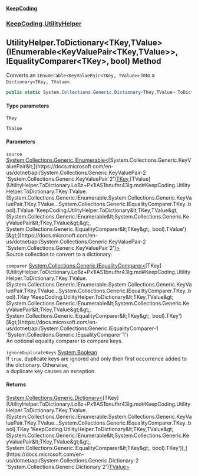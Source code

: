 #### [KeepCoding](index.md 'index')
### [KeepCoding](KeepCoding.md 'KeepCoding').[UtilityHelper](UtilityHelper.md 'KeepCoding.UtilityHelper')
## UtilityHelper.ToDictionary&lt;TKey,TValue&gt;(IEnumerable&lt;KeyValuePair&lt;TKey,TValue&gt;&gt;, IEqualityComparer&lt;TKey&gt;, bool) Method
Converts an `IEnumerable<KeyValuePair<TKey, TValue>>` into a `Dictionary<TKey,
                TValue>`.
```csharp
public static System.Collections.Generic.Dictionary<TKey,TValue> ToDictionary<TKey,TValue>(this System.Collections.Generic.IEnumerable<System.Collections.Generic.KeyValuePair<TKey,TValue>> source, System.Collections.Generic.IEqualityComparer<TKey> comparer=null, bool ignoreDuplicateKeys=false);
```
#### Type parameters
<a name='KeepCoding.UtilityHelper.ToDictionary.TKey.TValue.(System.Collections.Generic.IEnumerable.System.Collections.Generic.KeyValuePair.TKey.TValue...System.Collections.Generic.IEqualityComparer.TKey..bool).TKey'></a>
`TKey`  
  
<a name='KeepCoding.UtilityHelper.ToDictionary.TKey.TValue.(System.Collections.Generic.IEnumerable.System.Collections.Generic.KeyValuePair.TKey.TValue...System.Collections.Generic.IEqualityComparer.TKey..bool).TValue'></a>
`TValue`  
  
#### Parameters
<a name='KeepCoding.UtilityHelper.ToDictionary.TKey.TValue.(System.Collections.Generic.IEnumerable.System.Collections.Generic.KeyValuePair.TKey.TValue...System.Collections.Generic.IEqualityComparer.TKey..bool).source'></a>
`source` [System.Collections.Generic.IEnumerable&lt;](https://docs.microsoft.com/en-us/dotnet/api/System.Collections.Generic.IEnumerable-1 'System.Collections.Generic.IEnumerable`1')[System.Collections.Generic.KeyValuePair&lt;](https://docs.microsoft.com/en-us/dotnet/api/System.Collections.Generic.KeyValuePair-2 'System.Collections.Generic.KeyValuePair`2')[TKey](UtilityHelper.ToDictionary.LoBz+Px1lAS1bnufhr43Ig.md#KeepCoding.UtilityHelper.ToDictionary.TKey.TValue.(System.Collections.Generic.IEnumerable.System.Collections.Generic.KeyValuePair.TKey.TValue...System.Collections.Generic.IEqualityComparer.TKey..bool).TKey 'KeepCoding.UtilityHelper.ToDictionary&lt;TKey,TValue&gt;(System.Collections.Generic.IEnumerable&lt;System.Collections.Generic.KeyValuePair&lt;TKey,TValue&gt;&gt;, System.Collections.Generic.IEqualityComparer&lt;TKey&gt;, bool).TKey')[,](https://docs.microsoft.com/en-us/dotnet/api/System.Collections.Generic.KeyValuePair-2 'System.Collections.Generic.KeyValuePair`2')[TValue](UtilityHelper.ToDictionary.LoBz+Px1lAS1bnufhr43Ig.md#KeepCoding.UtilityHelper.ToDictionary.TKey.TValue.(System.Collections.Generic.IEnumerable.System.Collections.Generic.KeyValuePair.TKey.TValue...System.Collections.Generic.IEqualityComparer.TKey..bool).TValue 'KeepCoding.UtilityHelper.ToDictionary&lt;TKey,TValue&gt;(System.Collections.Generic.IEnumerable&lt;System.Collections.Generic.KeyValuePair&lt;TKey,TValue&gt;&gt;, System.Collections.Generic.IEqualityComparer&lt;TKey&gt;, bool).TValue')[&gt;](https://docs.microsoft.com/en-us/dotnet/api/System.Collections.Generic.KeyValuePair-2 'System.Collections.Generic.KeyValuePair`2')[&gt;](https://docs.microsoft.com/en-us/dotnet/api/System.Collections.Generic.IEnumerable-1 'System.Collections.Generic.IEnumerable`1')  
Source collection to convert to a dictionary.
  
<a name='KeepCoding.UtilityHelper.ToDictionary.TKey.TValue.(System.Collections.Generic.IEnumerable.System.Collections.Generic.KeyValuePair.TKey.TValue...System.Collections.Generic.IEqualityComparer.TKey..bool).comparer'></a>
`comparer` [System.Collections.Generic.IEqualityComparer&lt;](https://docs.microsoft.com/en-us/dotnet/api/System.Collections.Generic.IEqualityComparer-1 'System.Collections.Generic.IEqualityComparer`1')[TKey](UtilityHelper.ToDictionary.LoBz+Px1lAS1bnufhr43Ig.md#KeepCoding.UtilityHelper.ToDictionary.TKey.TValue.(System.Collections.Generic.IEnumerable.System.Collections.Generic.KeyValuePair.TKey.TValue...System.Collections.Generic.IEqualityComparer.TKey..bool).TKey 'KeepCoding.UtilityHelper.ToDictionary&lt;TKey,TValue&gt;(System.Collections.Generic.IEnumerable&lt;System.Collections.Generic.KeyValuePair&lt;TKey,TValue&gt;&gt;, System.Collections.Generic.IEqualityComparer&lt;TKey&gt;, bool).TKey')[&gt;](https://docs.microsoft.com/en-us/dotnet/api/System.Collections.Generic.IEqualityComparer-1 'System.Collections.Generic.IEqualityComparer`1')  
An optional equality comparer to compare keys.
  
<a name='KeepCoding.UtilityHelper.ToDictionary.TKey.TValue.(System.Collections.Generic.IEnumerable.System.Collections.Generic.KeyValuePair.TKey.TValue...System.Collections.Generic.IEqualityComparer.TKey..bool).ignoreDuplicateKeys'></a>
`ignoreDuplicateKeys` [System.Boolean](https://docs.microsoft.com/en-us/dotnet/api/System.Boolean 'System.Boolean')  
If `true`, duplicate keys are ignored and only their first occurrence added to the dictionary. Otherwise,  
a duplicate key causes an exception.
  
#### Returns
[System.Collections.Generic.Dictionary&lt;](https://docs.microsoft.com/en-us/dotnet/api/System.Collections.Generic.Dictionary-2 'System.Collections.Generic.Dictionary`2')[TKey](UtilityHelper.ToDictionary.LoBz+Px1lAS1bnufhr43Ig.md#KeepCoding.UtilityHelper.ToDictionary.TKey.TValue.(System.Collections.Generic.IEnumerable.System.Collections.Generic.KeyValuePair.TKey.TValue...System.Collections.Generic.IEqualityComparer.TKey..bool).TKey 'KeepCoding.UtilityHelper.ToDictionary&lt;TKey,TValue&gt;(System.Collections.Generic.IEnumerable&lt;System.Collections.Generic.KeyValuePair&lt;TKey,TValue&gt;&gt;, System.Collections.Generic.IEqualityComparer&lt;TKey&gt;, bool).TKey')[,](https://docs.microsoft.com/en-us/dotnet/api/System.Collections.Generic.Dictionary-2 'System.Collections.Generic.Dictionary`2')[TValue](UtilityHelper.ToDictionary.LoBz+Px1lAS1bnufhr43Ig.md#KeepCoding.UtilityHelper.ToDictionary.TKey.TValue.(System.Collections.Generic.IEnumerable.System.Collections.Generic.KeyValuePair.TKey.TValue...System.Collections.Generic.IEqualityComparer.TKey..bool).TValue 'KeepCoding.UtilityHelper.ToDictionary&lt;TKey,TValue&gt;(System.Collections.Generic.IEnumerable&lt;System.Collections.Generic.KeyValuePair&lt;TKey,TValue&gt;&gt;, System.Collections.Generic.IEqualityComparer&lt;TKey&gt;, bool).TValue')[&gt;](https://docs.microsoft.com/en-us/dotnet/api/System.Collections.Generic.Dictionary-2 'System.Collections.Generic.Dictionary`2')  
